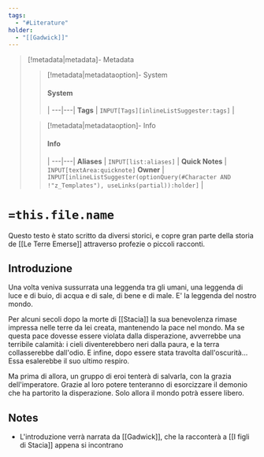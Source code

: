 ```yaml
---
tags:
  - "#Literature"
holder:
  - "[[Gadwick]]"
---
```


> [!metadata|metadata]- Metadata 
>> [!metadata|metadataoption]- System
>> #### System
>>  |
>> ---|---|
> **Tags** | `INPUT[Tags][inlineListSuggester:tags]` |
>
>> [!metadata|metadataoption]- Info
>> #### Info
>>  |
>> ---|---|
>> **Aliases** | `INPUT[list:aliases]` |
>> **Quick Notes** |  `INPUT[textArea:quicknote]`
>> **Owner** | `INPUT[inlineListSuggester(optionQuery(#Character AND !"z_Templates"), useLinks(partial)):holder]` |

# `=this.file.name`

Questo testo è stato scritto da diversi storici, e copre gran parte della storia de [[Le Terre Emerse]] attraverso profezie o piccoli racconti.

## Introduzione

Una volta veniva sussurrata una leggenda tra gli umani, una leggenda di luce e di buio, di acqua e di sale, di bene e di male. E' la leggenda del nostro mondo.

Per alcuni secoli dopo la morte di [[Stacia]] la sua benevolenza rimase impressa nelle terre da lei creata, mantenendo la pace nel mondo. Ma se questa pace dovesse essere violata dalla disperazione, avverrebbe una terribile calamità: i cieli diventerebbero neri dalla paura, e la terra collasserebbe dall'odio. E infine, dopo essere stata travolta dall'oscurità... Essa esalerebbe il suo ultimo respiro. 

Ma prima di allora, un gruppo di eroi tenterà di salvarla, con la grazia dell'imperatore. Grazie al loro potere tenteranno di esorcizzare il demonio che ha partorito la disperazione. Solo allora il mondo potrà essere libero.

## Notes

- L'introduzione verrà narrata da [[Gadwick]], che la racconterà a [[I figli di Stacia]] appena si incontrano